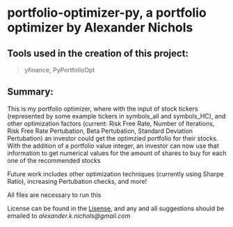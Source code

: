 # portfolio-optimizer-py, a portfolio optimizer by Alexander Nichols

## Tools used in the creation of this project:
 
> yfinance, PyPortfolioOpt

## Summary:

This is my portfolio optimizer, where with the input of stock tickers (represented by some example tickers in symbols_all and symbols_HC), and other optimization factors (current: Risk Free Rate, Number of Iterations, Risk Free Rate Pertubation, Beta Pertubation, Standard Deviation Pertubation) an investor could get the optimzied portfolio for their stocks. With the addition of a portfolio value integer, an investor can now use that information to get numerical values for the amount of shares to buy for each one of the recommended stocks

Future work includes other optimization techniques (currently using Sharpe Ratio), increasing Pertubation checks, and more!

All files are necessary to run this

License can be found in the [Lisense](LICENSE.md), and any and all suggestions should be emailed to _alexander.k.nichols@gmail.com_
